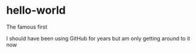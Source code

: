 
# hello-world
The famous first

I should have been using GitHub for years but am only getting around to it now
